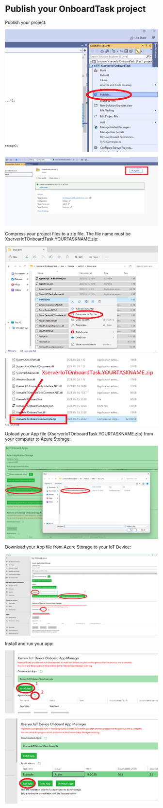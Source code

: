 # Publish your OnboardTask project
Publish your project:

![](images/ProjectPublish1.png)

![](images/ProjectPublish2.png)

Compress your project files to a zip file. The file name must be XserverIoTOnboardTask.YOURTASKNAME.zip:

![](images/ProjectPublish3.png)

![](images/ProjectPublish4.png)

Upload your App file (XserverIoTOnboardTask.YOURTASKNAME.zip) from your computer to Azure Storage:

![](images/ProjectPublish5.png)

Download your App file from Azure Storage to your IoT Device:

![](images/ProjectPublish6.png)

Install and run your app:

![](images/ProjectPublish7_1.png)

![](images/ProjectPublish8.png)
